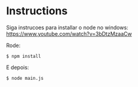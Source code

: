 # Instructions

Siga instrucoes para installar o node no windows: https://www.youtube.com/watch?v=3bDtzMzaaCw


Rode:

`$ npm install`

E depois:

`$ node main.js`

